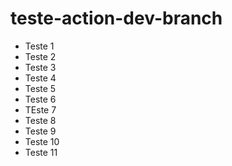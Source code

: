 # teste-action-dev-branch

- Teste 1
- Teste 2
- Teste 3
- Teste 4
- Teste 5
- Teste 6
- TEste 7
- Teste 8
- Teste 9
- Teste 10
- Teste 11
